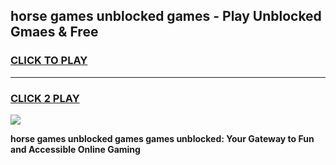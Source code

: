 
## horse games unblocked games - Play Unblocked Gmaes & Free
<h3>
<a href="https://news.freeplayer.one?title=horse_games_unblocked_games&ref=23F">CLICK TO PLAY</a></h3>
<hr>

<h3>
<a href="https://news.freeplayer.one?title=horse_games_unblocked_games&ref=23F">CLICK 2 PLAY</a>
  
</h3>

<a href="https://news.freeplayer.one?title=horse_games_unblocked_games&ref=23F/"><img src="https://clearcache.store/games.png"></a>


**horse games unblocked games games unblocked: Your Gateway to Fun and Accessible Online Gaming**
